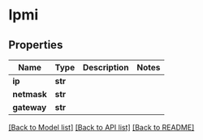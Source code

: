 # Ipmi

## Properties

Name | Type | Description | Notes
------------ | ------------- | ------------- | -------------
**ip** | **str** |  | 
**netmask** | **str** |  | 
**gateway** | **str** |  | 

[[Back to Model list]](../README.md#documentation-for-models) [[Back to API list]](../README.md#documentation-for-api-endpoints) [[Back to README]](../README.md)


